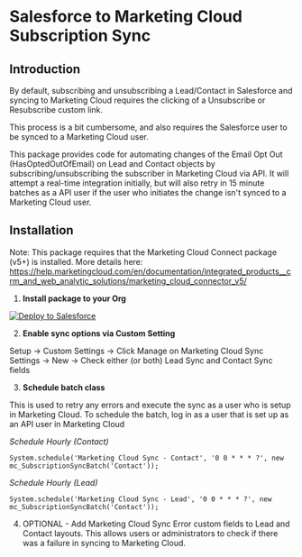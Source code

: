 # Salesforce to Marketing Cloud Subscription Sync
## Introduction
By default, subscribing and unsubscribing a Lead/Contact in Salesforce and syncing to Marketing Cloud requires the clicking of a Unsubscribe or Resubscribe custom link.

This process is a bit cumbersome, and also requires the Salesforce user to be synced to a Marketing Cloud user.

This package provides code for automating changes of the Email Opt Out (HasOptedOutOfEmail) on Lead and Contact objects by subscribing/unsubscribing the subscriber in Marketing Cloud via API. It will attempt a real-time integration initially, but will also retry in 15 minute batches as a API user if the user who initiates the change isn't synced to a Marketing Cloud user.

## Installation
Note: This package requires that the Marketing Cloud Connect package (v5+) is installed. More details here: 
https://help.marketingcloud.com/en/documentation/integrated_products__crm_and_web_analytic_solutions/marketing_cloud_connector_v5/


1. **Install package to your Org**

  [![Deploy to Salesforce](https://andrewfawcett.files.wordpress.com/2014/09/deploy.png "Deploy to Salesforce")](https://githubsfdeploy.herokuapp.com/app/githubdeploy/benedwards44/sf-mc-subscription-sync)


2. **Enable sync options via Custom Setting**

  Setup -> Custom Settings -> Click Manage on Marketing Cloud Sync Settings -> New -> Check either (or both) Lead Sync and Contact Sync fields


3. **Schedule batch class**

  This is used to retry any errors and execute the sync as a user who is setup in Marketing Cloud. To schedule the batch, log in as a user that is set up as an API user in Marketing Cloud
  
  *Schedule Hourly (Contact)*
  
  `System.schedule('Marketing Cloud Sync - Contact', '0 0 * * * ?', new mc_SubscriptionSyncBatch('Contact'));`
  
  *Schedule Hourly (Lead)*
  
  `System.schedule('Marketing Cloud Sync - Lead', '0 0 * * * ?', new mc_SubscriptionSyncBatch('Contact'));`


4. OPTIONAL - Add Marketing Cloud Sync Error custom fields to Lead and Contact layouts. This allows users or administrators to check if there was a failure in syncing to Marketing Cloud.



